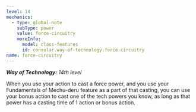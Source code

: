 ```yaml
---
level: 14
mechanics:
  - type: global-note
    subType: power
    value: force-circuitry
    moreInfo:
      model: class-features
      id: consular.way-of-technology.force-circuitry
name: force-circuitry
---
```

_**Way of Technology:** 14th level_
When you use your action to cast a force power, and you use your Fundamentals of Mechu-deru feature as a part of that casting, you can use your bonus action to cast one of the tech powers you know, as long as that power has a casting time of 1 action or bonus action.
